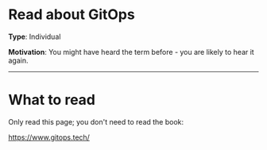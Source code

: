 # Read about GitOps

**Type**: Individual

**Motivation**: You might have heard the term before - you are likely to hear it again. 

---

# What to read

Only read this page; you don't need to read the book:

https://www.gitops.tech/

